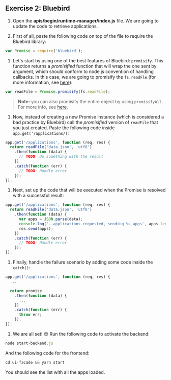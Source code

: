 ## Exercise 2: Bluebird

1. Open the **apis/begin/runtime-manager/index.js** file. We are going to update the code to retrieve applications.

1. First of all, paste the following code on top of the file to require the Bluebird library:

  ```js
  var Promise = require('bluebird');
  ```

1. Let's start by using one of the best features of Bluebird: `promisify`. This function returns a _promisified_ function that will wrap the one sent by argument, which should conform to node.js convention of handling callbacks. In this case, we are going to promisify the `fs.readFle` (for more information, see [here](http://bluebirdjs.com/docs/api/promise.promisify.html)):

```js
var readFile = Promise.promisify(fs.readFile);
```

> **Note:** you can also promisify the entire object by using `promisifyAll`. For more info, see [here](http://bluebirdjs.com/docs/api/promise.promisifyall.html).

1. Now, instead of creating a new Promise instance (which is considered a bad practice by Bluebird) call the _promisified_ version of `readFile` that you just created. Paste the following code inside `app.get('/applications/)`:

  ```js
  app.get('/applications', function (req, res) {
    return readFile('data.json', 'utf8')
      .then(function (data) {
        // TODO: Do something with the result
      })
      .catch(function (err) {
        // TODO: Handle error
      });
  });
  ```

1. Next, set up the code that will be executed when the Promise is resolved with a successful result:

  ```js
  app.get('/applications', function (req, res) {
    return readFile('data.json', 'utf8')
      .then(function (data) {
        var apps = JSON.parse(data);
        console.log('..applications requested, sending %s apps', apps.length);
        res.send(apps);
      })
      .catch(function (err) {
        // TODO: Handle error
      });
  });
  ```

1. Finally, handle the failure scenario by adding some code inside the `catch()`:

  ```js
  app.get('/applications', function (req, res) {
    ...

    return promise
      .then(function (data) {
        ...
      })
      .catch(function (err) {
        throw err;
      });
  });
  ```

1. We are all set! 😊 Run the following code to activate the backend:

  ```js
  node start-backend.js
  ```

  And the following code for the frontend:

  ```js
  cd ui-facade && yarn start
  ```

  You should see the list with all the apps loaded.
